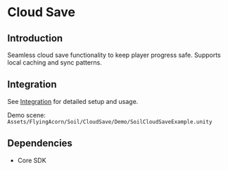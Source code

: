 # Cloud Save

## Introduction

Seamless cloud save functionality to keep player progress safe. Supports local caching and sync patterns.

## Integration

See [Integration](Integration.md) for detailed setup and usage.

Demo scene: `Assets/FlyingAcorn/Soil/CloudSave/Demo/SoilCloudSaveExample.unity`

## Dependencies

- Core SDK